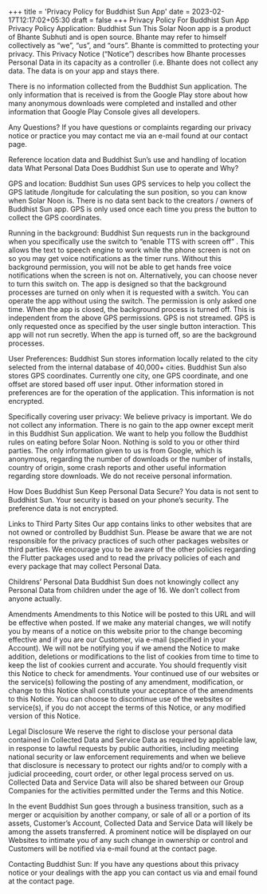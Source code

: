 +++
title = 'Privacy Policy for Buddhist Sun App'
date = 2023-02-17T12:17:02+05:30
draft = false
+++
Privacy Policy For Buddhist Sun App
Privacy Policy
Application: Buddhist Sun
This Solar Noon app is a product of Bhante Subhuti and is open source. Bhante may refer to himself collectively as “we”, “us”, and “ours”. Bhante is committed to protecting your privacy. This Privacy Notice (“Notice”) describes how Bhante processes Personal Data in its capacity as a controller (i.e. Bhante does not collect any data. The data is on your app and stays there.

There is no information collected from the Buddhist Sun application. The only information that is received is from the Google Play store about how many anonymous downloads were completed and installed and other information that Google Play Console gives all developers.

Any Questions?
If you have questions or complaints regarding our privacy notice or practice you may contact me via an e-mail found at our contact page.

Reference location data and Buddhist Sun’s use and handling of location data
What Personal Data Does Buddhist Sun use to operate and Why?

GPS and location:
Buddhist Sun uses GPS services to help you collect the GPS latitude /longitude for calculating the sun position, so you can know when Solar Noon is. There is no data sent back to the creators / owners of Buddhist Sun app. GPS is only used once each time you press the button to collect the GPS coordinates.

Running in the background:
Buddhist Sun requests run in the background when you specifically use the switch to “enable TTS with screen off” . This allows the text to speech engine to work while the phone screen is not on so you may get voice notifications as the timer runs. Without this background permission, you will not be able to get hands free voice notifications when the screen is not on. Alternatively, you can choose never to turn this switch on. The app is designed so that the background processes are turned on only when it is requested with a switch. You can operate the app without using the switch. The permission is only asked one time. When the app is closed, the background process is turned off. This is independent from the above GPS permissions. GPS is not streamed. GPS is only requested once as specified by the user single button interaction. This app will not run secretly. When the app is turned off, so are the background processes.

User Preferences:
Buddhist Sun stores information locally related to the city selected from the internal database of 40,000+ cities. Buddhist Sun also stores GPS coordinates. Currently one city, one GPS coordinate, and one offset are stored based off user input. Other information stored in preferences are for the operation of the application. This information is not encrypted.

Specifically covering user privacy:
We believe privacy is important. We do not collect any information. There is no gain to the app owner except merit in this Buddhist Sun application. We want to help you follow the Buddhist rules on eating before Solar Noon. Nothing is sold to you or other third parties. The only information given to us is from Google, which is anonymous, regarding the number of downloads or the number of installs, country of origin, some crash reports and other useful information regarding store downloads. We do not receive personal information.

How Does Buddhist Sun Keep Personal Data Secure?
You data is not sent to Buddhist Sun. Your security is based on your phone’s security. The preference data is not encrypted.

Links to Third Party Sites
Our app contains links to other websites that are not owned or controlled by Buddhist Sun. Please be aware that we are not responsible for the privacy practices of such other packages websites or third parties. We encourage you to be aware of the other policies regarding the Flutter packages used and to read the privacy policies of each and every package that may collect Personal Data.

Childrens’ Personal Data
Buddhist Sun does not knowingly collect any Personal Data from children under the age of 16. We don’t collect from anyone actually.

Amendments
Amendments to this Notice will be posted to this URL and will be effective when posted. If we make any material changes, we will notify you by means of a notice on this website prior to the change becoming effective and if you are our Customer, via e-mail (specified in your Account). We will not be notifying you if we amend the Notice to make addition, deletions or modifications to the list of cookies from time to time to keep the list of cookies current and accurate. You should frequently visit this Notice to check for amendments. Your continued use of our websites or the service(s) following the posting of any amendment, modification, or change to this Notice shall constitute your acceptance of the amendments to this Notice. You can choose to discontinue use of the websites or service(s), if you do not accept the terms of this Notice, or any modified version of this Notice.

Legal Disclosure
We reserve the right to disclose your personal data contained in Collected Data and Service Data as required by applicable law, in response to lawful requests by public authorities, including meeting national security or law enforcement requirements and when we believe that disclosure is necessary to protect our rights and/or to comply with a judicial proceeding, court order, or other legal process served on us. Collected Data and Service Data will also be shared between our Group Companies for the activities permitted under the Terms and this Notice.

In the event Buddhist Sun goes through a business transition, such as a merger or acquisition by another company, or sale of all or a portion of its assets, Customer’s Account, Collected Data and Service Data will likely be among the assets transferred. A prominent notice will be displayed on our Websites to intimate you of any such change in ownership or control and Customers will be notified via e-mail found at the contact page.

Contacting Buddhist Sun:
If you have any questions about this privacy notice or your dealings with the app you can contact us via and email found at the contact page.